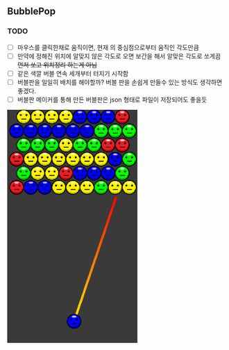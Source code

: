 ## BubblePop


### TODO

- [ ] 마우스를 클릭한채로 움직이면, 현재 의 중심점으로부터 움직인 각도만큼
- [ ] 만약에 정해진 위치에 알맞지 않은 각도로 오면 보간을 해서 알맞은 각도로 쏘게끔 ~~먼저 쏘고 위치정리 하는게 아님~~
- [ ] 같은 색깔 버블 연속 세개부터 터지기 시작함
- [ ] 버블판을 일일히 배치를 해야할까? 버블 판을 손쉽게 만들수 있는 방식도 생각하면 좋겠다.
- [ ] 버블판 메이커를 통해 만든 버블판은 json 형태로 파일이 저장되어도 좋을듯

<img src="./DevLogs/Assets/01.png" width="300">